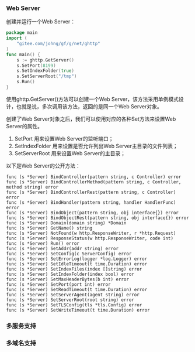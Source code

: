 ### Web Server
创建并运行一个Web Server：
```go
package main
import (
    "gitee.com/johng/gf/g/net/ghttp"
)
func main() {
    s := ghttp.GetServer()
    s.SetPort(8199)
    s.SetIndexFolder(true)
    s.SetServerRoot("/tmp")
    s.Run()
}
```
使用ghttp.GetServer()方法可以创建一个Web Server，该方法采用单例模式设计，也就是说，多次调用该方法，返回的是同一个Web Server对象。

创建了Web Server对象之后，我们可以使用对应的各种Set方法来设置Web Server的属性。
1. SetPort 用来设置Web Server的监听端口；
2. SetIndexFolder 用来设置是否允许列出Web Server主目录的文件列表；
3. SetServerRoot 用来设置Web Server的主目录；

以下是Web Server的公开方法：

    func (s *Server) BindController(pattern string, c Controller) error
    func (s *Server) BindControllerMethod(pattern string, c Controller, method string) error
    func (s *Server) BindControllerRest(pattern string, c Controller) error
    func (s *Server) BindHandler(pattern string, handler HandlerFunc) error
    func (s *Server) BindObject(pattern string, obj interface{}) error
    func (s *Server) BindObjectRest(pattern string, obj interface{}) error
    func (s *Server) Domain(domain string) *Domain
    func (s *Server) GetName() string
    func (s *Server) NotFound(w http.ResponseWriter, r *http.Request)
    func (s *Server) ResponseStatus(w http.ResponseWriter, code int)
    func (s *Server) Run() error
    func (s *Server) SetAddr(addr string) error
    func (s *Server) SetConfig(c ServerConfig) error
    func (s *Server) SetErrorLog(logger *log.Logger) error
    func (s *Server) SetIdleTimeout(t time.Duration) error
    func (s *Server) SetIndexFiles(index []string) error
    func (s *Server) SetIndexFolder(index bool) error
    func (s *Server) SetMaxHeaderBytes(b int) error
    func (s *Server) SetPort(port int) error
    func (s *Server) SetReadTimeout(t time.Duration) error
    func (s *Server) SetServerAgent(agent string) error
    func (s *Server) SetServerRoot(root string) error
    func (s *Server) SetTLSConfig(tls *tls.Config) error
    func (s *Server) SetWriteTimeout(t time.Duration) error
    
### 多服务支持


### 多域名支持